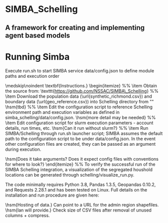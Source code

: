 # SIMBA_Schelling
## A framework for creating and implementing agent based models

# Running Simba
Execute run.sh to start SIMBA service
data/config.json to define module paths and execution order




\medskip\noindent
\textbf{Instructions.}
\begin{itemize}
%%
\item Obtain the source from: \texttt{https://github.com/NSSAC/SIMBA\_Schelling} 
%%
\item Download the population data (\url{synthetic_richmond.csv}) and boundary data (\url{geo_reference.csv}) into Schelling directory from "" \hsm{tbd} 
%%
\item Edit the configuration script to reference Schelling environment path and execution variables as defined in simba\_schelling/data/config.json. \hsm{more detail may be needed}
%%
\item Edit configuration script for slurm execution parameters - account details, run times, etc. 
\hsm{Can it run without slurm?}
%%
\item Run SIMBA/Schelling through run.sh launcher script; SIMBA assumes the default path to the configuration script to be under data/config.json. In the event other configuration files are created, they can be passed as an argument during execution. 

\hsm{Does it take arguments? Does it expect config files with conventions for where to look?}
\end{itemize}
%%
To verify the successful run of the SIMBA Schelling integration, a visualization of the segregated houshold locations can be generated through schelling/visualize\_run.py. 



The code minimally requires Python 3.8, Pandas 1.3.5, Geopandas 0.10.2, and Requests 2.28.1 and has been tested on Linux. Full details on the installation and run procedure are given here: 


\hsm{Hosting of data.} Can point to a URL for the admin region shapefiles. \hsm{Ian will provide.} Check size of CSV files after removal of unused columns + compress.

